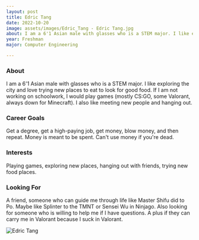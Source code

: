 ```yaml
---
layout: post
title: Edric Tang 
date: 2022-10-20
image: assets/images/Edric_Tang - Edric Tang.jpg
about: I am a 6'1 Asian male with glasses who is a STEM major. I like exploring the city and love trying new places to eat to look for good food. If I am not working on schoolwork, I would play games (mostly CS:GO, some Valorant, always down for Minecraft). I also like meeting new people and hanging out.  
year: Freshman
major: Computer Engineering

---
```


### About

I am a 6'1 Asian male with glasses who is a STEM major. I like exploring the city and love trying new places to eat to look for good food. If I am not working on schoolwork, I would play games (mostly CS:GO, some Valorant, always down for Minecraft). I also like meeting new people and hanging out.  

### Career Goals

Get a degree, get a high-paying job, get money, blow money, and then repeat. Money is meant to be spent. Can't use money if you're dead.

### Interests

Playing games, exploring new places, hanging out with friends, trying new food places.

### Looking For

A friend, someone who can guide me through life like Master Shifu did to Po. Maybe like Splinter to the TMNT or Sensei Wu in Ninjago. Also looking for someone who is willing to help me if I have questions. A plus if they can carry me in Valorant because I suck in Valorant. 

<div class="text-center my-5">
    <img src="https://sase-drexel.github.io/mentorship-2021/assets/images/Edric_Tang - Edric Tang.jpg" alt="Edric Tang" class="rounded post-img" />
</div>
